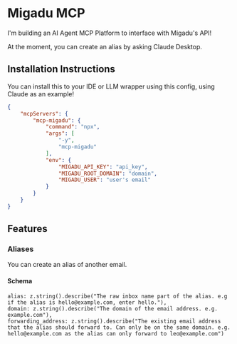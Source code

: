 # Migadu MCP

I'm building an AI Agent MCP Platform to interface with Migadu's API!

At the moment, you can create an alias by asking Claude Desktop.

## Installation Instructions

You can install this to your IDE or LLM wrapper using this config, using Claude as an example!

```json
{
    "mcpServers": {
        "mcp-migadu": {
            "command": "npx",
            "args": [
                "-y",
                "mcp-migadu"
            ],
            "env": {
                "MIGADU_API_KEY": "api_key",
                "MIGADU_ROOT_DOMAIN": "domain",
                "MIGADU_USER": "user's email"
            }
        }
    }
}
```

## Features

### Aliases

You can create an alias of another email.

#### Schema

```
alias: z.string().describe("The raw inbox name part of the alias. e.g if the alias is hello@example.com, enter hello."),
domain: z.string().describe("The domain of the email address. e.g. example.com"),
forwarding_address: z.string().describe("The existing email address that the alias should forward to. Can only be on the same domain. e.g. hello@example.com as the alias can only forward to leo@example.com")
```
